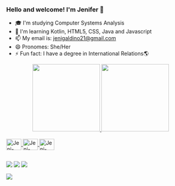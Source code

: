 ### Hello and welcome! I'm Jenifer 👾


- 🎓 I'm studying Computer Systems Analysis
- 🌱 I'm learning Kotlin, HTML5, CSS, Java and Javascript
- 📫 My email is: jenigaldino21@gmail.com 
- 😄 Pronomes: She/Her
- ⚡ Fun fact: I have a degree in International Relations🌎 


<div align="center">
  <a href="https://github.com/JeniGaldino">
  <img height="180em" src="https://github-readme-stats.vercel.app/api?username=JeniGaldino&show_icons=true&theme=dracula&include_all_commits=true&count_private=true"/>
  <img height="180em" src="https://github-readme-stats.vercel.app/api/top-langs/?username=JeniGaldino&layout=compact&langs_count=7&theme=dracula"/>
</div>
 <div style="display: inline_block"><br>
   
<img align="center" alt="Jeni-Csharp" height="30" width="40" src="https://cdn.jsdelivr.net/gh/devicons/devicon/icons/androidstudio/androidstudio-original.svg" />
<img align="center" alt="Jeni-Csharp" height="30" width="40" src="https://cdn.jsdelivr.net/gh/devicons/devicon/icons/intellij/intellij-original.svg" />
<img align="center" alt="Jeni-Csharp" height="30" width="40" src="https://cdn.jsdelivr.net/gh/devicons/devicon/icons/kotlin/kotlin-original.svg" />
</div>
  
  ##
  
  <div> 
 
  <a href="https://instagram.com/_jenigaldino" target="_blank"><img src="https://img.shields.io/badge/-Instagram-%23E4405F?style=for-the-badge&logo=instagram&logoColor=white" target="_blank"></a>
  <a href = "mailto:jenigaldino21@gmail.com"><img src="https://img.shields.io/badge/-Gmail-%23333?style=for-the-badge&logo=gmail&logoColor=white" target="_blank"></a>
  <a href="https://www.linkedin.com/in/jenifer-galdino" target="_blank"><img src="https://img.shields.io/badge/-LinkedIn-%230077B5?style=for-the-badge&logo=linkedin&logoColor=white" target="_blank"></a> 
 


<img src="https://i.picasion.com/pic92/0c5fe5a8548e0f88a20e48777fb25cc0.gif"/>
</div>
 
